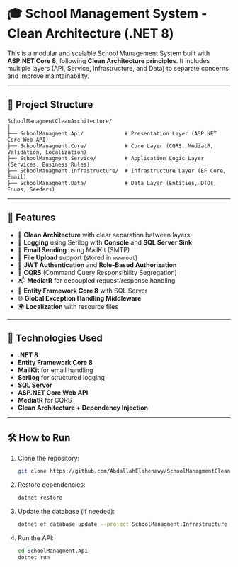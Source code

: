 # 🎓 School Management System - Clean Architecture (.NET 8)

This is a modular and scalable School Management System built with **ASP.NET Core 8**, following **Clean Architecture principles**. It includes multiple layers (API, Service, Infrastructure, and Data) to separate concerns and improve maintainability.

---

## 📂 Project Structure

```
SchoolManagmentCleanArchitecture/
│
├── SchoolManagment.Api/             # Presentation Layer (ASP.NET Core Web API)
├── SchoolManagment.Core/            # Core Layer (CQRS, MediatR, Validation, Localization)
├── SchoolManagment.Service/         # Application Logic Layer (Services, Business Rules)
├── SchoolManagment.Infrastructure/  # Infrastructure Layer (EF Core, Email)
├── SchoolManagment.Data/            # Data Layer (Entities, DTOs, Enums, Seeders)
```


---

## 🚀 Features

- 🧠 **Clean Architecture** with clear separation between layers
- 🧾 **Logging** using Serilog with **Console** and **SQL Server Sink**
- 📧 **Email Sending** using MailKit (SMTP)
- 📂 **File Upload** support (stored in `wwwroot`)
- 🔐 **JWT Authentication** and **Role-Based Authorization**
- 🔁 **CQRS** (Command Query Responsibility Segregation)
- 📬 **MediatR** for decoupled request/response handling
- 🧩 **Entity Framework Core 8** with SQL Server
- 🌐 **Global Exception Handling Middleware**
- 🌍 **Localization** with resource files

---

## 🔧 Technologies Used

- **.NET 8**
- **Entity Framework Core 8**
- **MailKit** for email handling
- **Serilog** for structured logging
- **SQL Server**
- **ASP.NET Core Web API**
- **MediatR** for CQRS
- **Clean Architecture + Dependency Injection**

---

## 🛠️ How to Run

1. Clone the repository:
   ```bash
   git clone https://github.com/AbdallahElshenawy/SchoolManagmentCleanArchitecture.git
   ```

2. Restore dependencies:
   ```bash
   dotnet restore
   ```

3. Update the database (if needed):
   ```bash
   dotnet ef database update --project SchoolManagment.Infrastructure
   ```

4. Run the API:
   ```bash
   cd SchoolManagment.Api
   dotnet run
   ```



